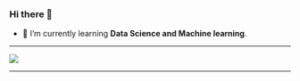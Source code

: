### Hi there 👋

<!--**RishabhkmrRK/RishabhkmrRK** is a ✨ _special_ ✨ repository because its `README.md` (this file) appears on your GitHub profile.

Here are some ideas to get you started:

``- 🔭 I’m currently working on ...-->
- 🌱 I’m currently learning **Data Science and Machine learning**.
<!-- 👯 I’m looking to collaborate on ...
- 🤔 I’m looking for help with ...
- 💬 Ask me about ...
- 📫 How to reach me: ...
- 😄 Pronouns: ...
- ⚡ Fun fact: ...```
-->

---

<img src="https://cdn.jsdelivr.net/gh/devicons/devicon/icons/python/python-original.svg" />
          
---
